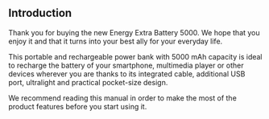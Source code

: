 ## Introduction

Thank you for buying the new Energy Extra Battery 5000. We hope that you enjoy it and that it turns into your best ally for your everyday life. 

This portable and rechargeable power bank with 5000 mAh capacity is ideal to recharge the battery of your smartphone, multimedia player or other devices wherever you are thanks to its integrated cable, additional USB port, ultralight and practical pocket-size design.

We recommend reading this manual in order to make the most of the product features before you start using it. 

